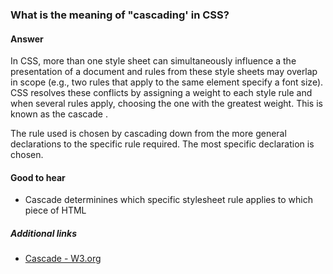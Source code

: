 ### What is the meaning of "cascading' in CSS?

#### Answer

In CSS, more than one style sheet can simultaneously influence a the presentation of a document and rules from these style sheets may overlap in scope (e.g., two rules that apply to the same element specify a font size). CSS resolves these conflicts by assigning a weight to each style rule and when several rules apply, choosing the one with the greatest weight. This is known as the cascade .

The rule used is chosen by cascading down from the more general declarations to the specific rule required. The most specific declaration is chosen.

#### Good to hear

- Cascade determinines which specific stylesheet rule applies to which piece of HTML

##### Additional links

- [Cascade - W3.org](https://www.w3.org/TR/WD-CSS2-971104/cascade.html)

<!-- tags: (css) -->

<!-- expertise: (1) -->
